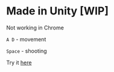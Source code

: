 # Made in Unity [WIP]
Not working in Chrome

`A D` - movement

`Space` - shooting

Try it [here](https://aca18mj.github.io/)

